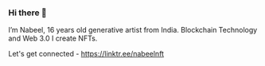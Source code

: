 ### Hi there 👋

I’m Nabeel, 16 years old generative artist from India.
Blockchain Technology and Web 3.0
I create NFTs.

Let's get connected - https://linktr.ee/nabeelnft
